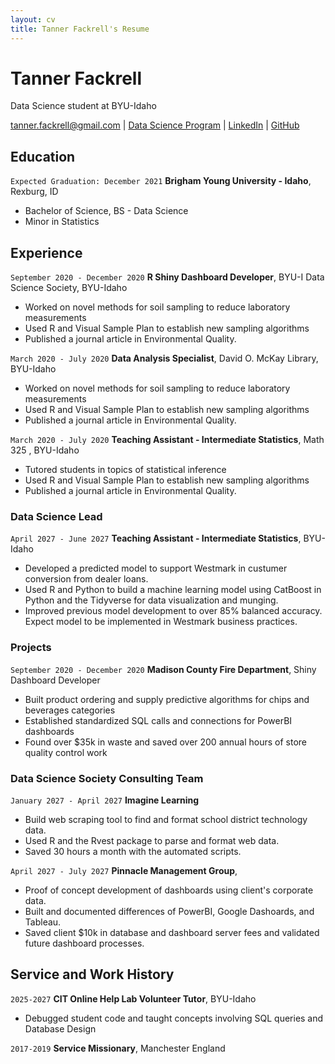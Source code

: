 ```yaml
---
layout: cv
title: Tanner Fackrell's Resume
---
```

# Tanner Fackrell
Data Science student at BYU-Idaho

<div id="webaddress">
<a href="tanner.fackrell@gmail.com">tanner.fackrell@gmail.com</a>
| <a href="https://byuidatascience.github.io/development.html">Data Science Program</a>
| <a href="https://www.linkedin.com/groups/13537407/">LinkedIn</a>
| <a href="https://github.com/byuids-resumes">GitHub</a>
</div>

<!-- https://www.monique.tech/the-art-of-markdown -->

## Education

`Expected Graduation: December 2021`
__Brigham Young University - Idaho__, Rexburg, ID

- Bachelor of Science, BS - Data Science
- Minor in Statistics

## Experience

`September 2020 - December 2020`
__R Shiny Dashboard Developer__, BYU-I Data Science Society, BYU-Idaho 

- Worked on novel methods for soil sampling to reduce laboratory measurements
- Used R and Visual Sample Plan to establish new sampling algorithms
- Published a journal article in Environmental Quality.


`March 2020 - July 2020`
__Data Analysis Specialist__, David O. McKay Library, BYU-Idaho 

- Worked on novel methods for soil sampling to reduce laboratory measurements
- Used R and Visual Sample Plan to establish new sampling algorithms
- Published a journal article in Environmental Quality.

`March 2020 - July 2020`
__Teaching Assistant - Intermediate Statistics__, Math 325 , BYU-Idaho 

- Tutored students in topics of statistical inference
- Used R and Visual Sample Plan to establish new sampling algorithms
- Published a journal article in Environmental Quality.

### Data Science Lead

`April 2027 - June 2027`
__Teaching Assistant - Intermediate Statistics__, BYU-Idaho

- Developed a predicted model to support Westmark in custumer conversion from dealer loans.
- Used R and Python to build a machine learning model using CatBoost in Python and the Tidyverse for data visualization and munging. 
- Improved previous model development to over 85% balanced accuracy. Expect model to be implemented in Westmark business practices.


### Projects
`September 2020 - December 2020`
__Madison County Fire Department__, Shiny Dashboard Developer

- Built product ordering and supply predictive algorithms for chips and beverages categories
- Established standardized SQL calls and connections for PowerBI dashboards
- Found over $35k in waste and saved over 200 annual hours of store quality control work 

### Data Science Society Consulting Team

`January 2027 - April 2027`
__Imagine Learning__

- Build web scraping tool to find and format school district technology data.
- Used R and the Rvest package to parse and format web data.
- Saved 30 hours a month with the automated scripts.

`April 2027 - July 2027`
__Pinnacle Management Group__, 

- Proof of concept development of dashboards using client's corporate data.
- Built and documented differences of PowerBI, Google Dashoards, and Tableau.
- Saved client $10k in database and dashboard server fees and validated future dashboard processes.


## Service and Work History

`2025-2027`
__CIT Online Help Lab Volunteer Tutor__, BYU-Idaho

- Debugged student code and taught concepts involving SQL queries and Database Design


`2017-2019`
__Service Missionary__, Manchester England



<!-- ### Footer

Last updated: May 2013 -->


